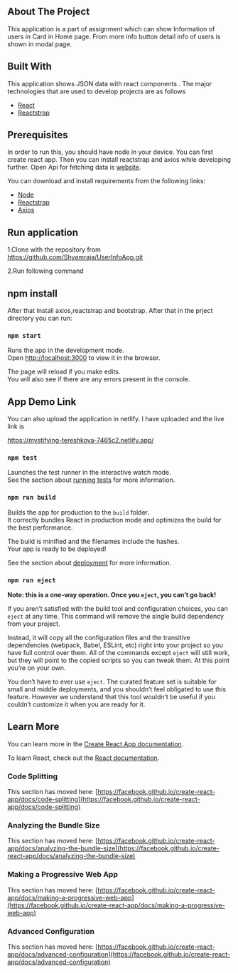 <!--
*** Thanks for checking out this README Template. This template is for user guidance and detail about this project
-->

<!-- ABOUT THE PROJECT -->

## About The Project

This application is a part of assignment which can show Information of users in Card in Home page. From more info button detail info of users is shown in modal page.
## Built With

This application shows JSON data with react components . The major technologies that are used to develop projects are as follows

- [React](https://reactjs.org/)
- [Reactstrap](https://reactstrap.github.io/)


## Prerequisites

In order to run this, you should have node in your device. You can first create react app. Then you can install reactstrap and axios while developing further. Open Api for fetching data is [website](https://jsonplaceholder.typicode.com/users).

You can download and install requirements from the following links:

- [Node](https://nodejs.org/en/)
- [Reactstrap](https://reactstrap.github.io/)
- [Axios](https://www.npmjs.com/package/axios)

## Run application

 1.Clone with the repository from https://github.com/Shyamraja/UserInfoApp.git

 2.Run following command 

 ## npm install

After that Install axios,reactstrap and bootstrap. After that in the prject directory you can run:

### `npm start`

Runs the app in the development mode.\
Open [http://localhost:3000](http://localhost:3000) to view it in the browser.

The page will reload if you make edits.\
You will also see if there are any errors present in the console.


## App Demo Link

You can also upload the application in netlify. I have uploaded and the live link is

https://mystifying-tereshkova-7465c2.netlify.app/


### `npm test`

Launches the test runner in the interactive watch mode.\
See the section about [running tests](https://facebook.github.io/create-react-app/docs/running-tests) for more information.

### `npm run build`

Builds the app for production to the `build` folder.\
It correctly bundles React in production mode and optimizes the build for the best performance.

The build is minified and the filenames include the hashes.\
Your app is ready to be deployed!

See the section about [deployment](https://facebook.github.io/create-react-app/docs/deployment) for more information.

### `npm run eject`

**Note: this is a one-way operation. Once you `eject`, you can’t go back!**

If you aren’t satisfied with the build tool and configuration choices, you can `eject` at any time. This command will remove the single build dependency from your project.

Instead, it will copy all the configuration files and the transitive dependencies (webpack, Babel, ESLint, etc) right into your project so you have full control over them. All of the commands except `eject` will still work, but they will point to the copied scripts so you can tweak them. At this point you’re on your own.

You don’t have to ever use `eject`. The curated feature set is suitable for small and middle deployments, and you shouldn’t feel obligated to use this feature. However we understand that this tool wouldn’t be useful if you couldn’t customize it when you are ready for it.

## Learn More

You can learn more in the [Create React App documentation](https://facebook.github.io/create-react-app/docs/getting-started).

To learn React, check out the [React documentation](https://reactjs.org/).

### Code Splitting

This section has moved here: [https://facebook.github.io/create-react-app/docs/code-splitting](https://facebook.github.io/create-react-app/docs/code-splitting)

### Analyzing the Bundle Size

This section has moved here: [https://facebook.github.io/create-react-app/docs/analyzing-the-bundle-size](https://facebook.github.io/create-react-app/docs/analyzing-the-bundle-size)

### Making a Progressive Web App

This section has moved here: [https://facebook.github.io/create-react-app/docs/making-a-progressive-web-app](https://facebook.github.io/create-react-app/docs/making-a-progressive-web-app)

### Advanced Configuration

This section has moved here: [https://facebook.github.io/create-react-app/docs/advanced-configuration](https://facebook.github.io/create-react-app/docs/advanced-configuration)

